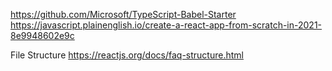 https://github.com/Microsoft/TypeScript-Babel-Starter
https://javascript.plainenglish.io/create-a-react-app-from-scratch-in-2021-8e9948602e9c

File Structure
https://reactjs.org/docs/faq-structure.html
